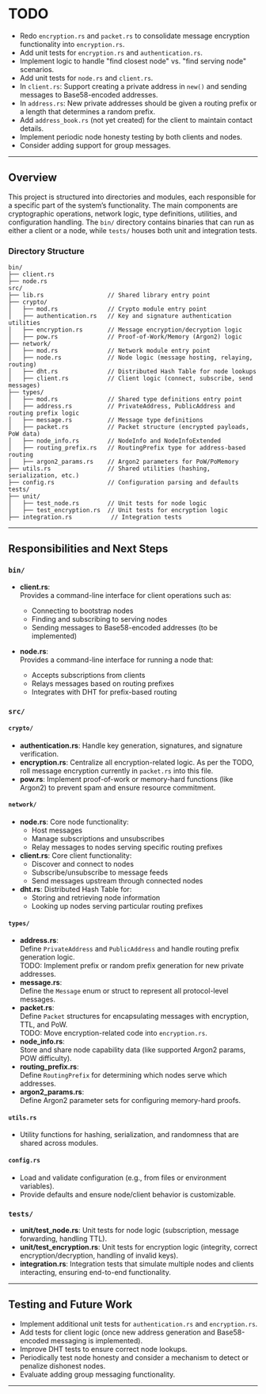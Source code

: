 # TODO

- Redo `encryption.rs` and `packet.rs` to consolidate message encryption functionality into `encryption.rs`.
- Add unit tests for `encryption.rs` and `authentication.rs`.
- Implement logic to handle "find closest node" vs. "find serving node" scenarios.
- Add unit tests for `node.rs` and `client.rs`.
- In `client.rs`: Support creating a private address in `new()` and sending messages to Base58-encoded addresses.
- In `address.rs`: New private addresses should be given a routing prefix or a length that determines a random prefix.
- Add `address_book.rs` (not yet created) for the client to maintain contact details.
- Implement periodic node honesty testing by both clients and nodes.
- Consider adding support for group messages.

---

## Overview

This project is structured into directories and modules, each responsible for a specific part of the system’s functionality. The main components are cryptographic operations, network logic, type definitions, utilities, and configuration handling. The `bin/` directory contains binaries that can run as either a client or a node, while `tests/` houses both unit and integration tests.

### Directory Structure

```plaintext
bin/
├── client.rs 
├── node.rs
src/
├── lib.rs                  // Shared library entry point    
├── crypto/
│   ├── mod.rs              // Crypto module entry point
│   ├── authentication.rs   // Key and signature authentication utilities
│   ├── encryption.rs       // Message encryption/decryption logic
│   ├── pow.rs              // Proof-of-Work/Memory (Argon2) logic
├── network/
│   ├── mod.rs              // Network module entry point
│   ├── node.rs             // Node logic (message hosting, relaying, routing)
│   ├── dht.rs              // Distributed Hash Table for node lookups
│   ├── client.rs           // Client logic (connect, subscribe, send messages)
├── types/
│   ├── mod.rs              // Shared type definitions entry point
│   ├── address.rs          // PrivateAddress, PublicAddress and routing prefix logic
│   ├── message.rs          // Message type definitions
│   ├── packet.rs           // Packet structure (encrypted payloads, PoW data)
│   ├── node_info.rs        // NodeInfo and NodeInfoExtended
│   ├── routing_prefix.rs   // RoutingPrefix type for address-based routing
│   ├── argon2_params.rs    // Argon2 parameters for PoW/PoMemory
├── utils.rs                // Shared utilities (hashing, serialization, etc.)
├── config.rs               // Configuration parsing and defaults
tests/
├── unit/
│   ├── test_node.rs        // Unit tests for node logic
│   ├── test_encryption.rs  // Unit tests for encryption logic
├── integration.rs           // Integration tests
```

---

## Responsibilities and Next Steps

### `bin/`

- **client.rs**:  
  Provides a command-line interface for client operations such as:
  - Connecting to bootstrap nodes
  - Finding and subscribing to serving nodes
  - Sending messages to Base58-encoded addresses (to be implemented)

- **node.rs**:  
  Provides a command-line interface for running a node that:
  - Accepts subscriptions from clients
  - Relays messages based on routing prefixes
  - Integrates with DHT for prefix-based routing

### `src/`

#### `crypto/`

- **authentication.rs**: Handle key generation, signatures, and signature verification.
- **encryption.rs**: Centralize all encryption-related logic. As per the TODO, roll message encryption currently in `packet.rs` into this file.
- **pow.rs**: Implement proof-of-work or memory-hard functions (like Argon2) to prevent spam and ensure resource commitment.

#### `network/`

- **node.rs**: Core node functionality:
  - Host messages
  - Manage subscriptions and unsubscribes
  - Relay messages to nodes serving specific routing prefixes
- **client.rs**: Core client functionality:
  - Discover and connect to nodes
  - Subscribe/unsubscribe to message feeds
  - Send messages upstream through connected nodes
- **dht.rs**: Distributed Hash Table for:
  - Storing and retrieving node information
  - Looking up nodes serving particular routing prefixes

#### `types/`

- **address.rs**:  
  Define `PrivateAddress` and `PublicAddress` and handle routing prefix generation logic.  
  TODO: Implement prefix or random prefix generation for new private addresses.
- **message.rs**:  
  Define the `Message` enum or struct to represent all protocol-level messages.
- **packet.rs**:  
  Define `Packet` structures for encapsulating messages with encryption, TTL, and PoW.  
  TODO: Move encryption-related code into `encryption.rs`.
- **node_info.rs**:  
  Store and share node capability data (like supported Argon2 params, POW difficulty).
- **routing_prefix.rs**:  
  Define `RoutingPrefix` for determining which nodes serve which addresses.
- **argon2_params.rs**:  
  Define Argon2 parameter sets for configuring memory-hard proofs.

#### `utils.rs`

- Utility functions for hashing, serialization, and randomness that are shared across modules.

#### `config.rs`

- Load and validate configuration (e.g., from files or environment variables).
- Provide defaults and ensure node/client behavior is customizable.

### `tests/`

- **unit/test_node.rs**: Unit tests for node logic (subscription, message forwarding, handling TTL).
- **unit/test_encryption.rs**: Unit tests for encryption logic (integrity, correct encryption/decryption, handling of invalid keys).
- **integration.rs**: Integration tests that simulate multiple nodes and clients interacting, ensuring end-to-end functionality.

---

## Testing and Future Work

- Implement additional unit tests for `authentication.rs` and `encryption.rs`.
- Add tests for client logic (once new address generation and Base58-encoded messaging is implemented).
- Improve DHT tests to ensure correct node lookups.
- Periodically test node honesty and consider a mechanism to detect or penalize dishonest nodes.
- Evaluate adding group messaging functionality.

---
